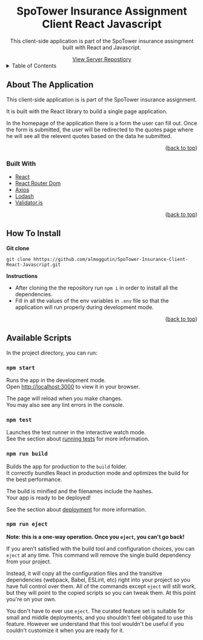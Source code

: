 <div id="top"></div>

<h1 align="center">SpoTower Insurance Assignment Client React Javascript</h1>

<div align="center">
  <p align="center">
    This client-side application is part of the SpoTower insurance assingment built with React and Javascript. 
  </p>
    <a href="https://github.com/almoggutin/SpoTower-Insurance-Assignment-Server-Node-Javascript">View Server Repostiory</a>
</div>

<!-- TABLE OF CONTENTS -->
<details>
  <summary>Table of Contents</summary>
  <ol>
    <li>
      <a href="#about-the-application">About The Application</a>
      <ul>
        <li><a href="#built-with">Built With</a></li>
      </ul>
    </li>
    <li><a href="#how-to-install">How To Install</a></li>
    <li><a href="#available-scripts">Available Scripts</a></li>
  </ol>
</details>

<!-- ABOUT THE APPLICATION -->

## About The Application

This client-side application is is part of the SpoTower insurance assignment.

It is built with the React library to build a single page application.

In the homepage of the application there is a form the user can fill out. Once the form is submitted, the user will be redirected to the quotes page where he will see all the relevent quotes based on the data he submitted.

<p align="right">(<a href="#top">back to top</a>)</p>

### Built With

-   [React](https://reactjs.org/)
-   [React Router Dom](https://www.npmjs.com/package/react-router-dom)
-   [Axios](https://expressjs.com/)
-   [Lodash](https://www.npmjs.com/package/axios)
-   [Validator.js](https://www.npmjs.com/package/validator)

<p align="right">(<a href="#top">back to top</a>)</p>

<!-- INSTALLATION INSTRUCTIONS -->

## How To Install

**Git clone**

```
git clone hhttps://github.com/almoggutin/SpoTower-Insurance-Client-React-Javascript.git
```

**Instructions**

-   After cloning the the repository run `npm i` in order to install all the dependencies.
-   Fill in all the values of the env variables in `.env` file so that the application will run properly during development mode.

<p align="right">(<a href="#top">back to top</a>)</p>

<!--  AVAILABLE SCRIPTS -->

## Available Scripts

In the project directory, you can run:

### `npm start`

Runs the app in the development mode.\
Open [http://localhost:3000](http://localhost:3000) to view it in your browser.

The page will reload when you make changes.\
You may also see any lint errors in the console.

### `npm test`

Launches the test runner in the interactive watch mode.\
See the section about [running tests](https://facebook.github.io/create-react-app/docs/running-tests) for more information.

### `npm run build`

Builds the app for production to the `build` folder.\
It correctly bundles React in production mode and optimizes the build for the best performance.

The build is minified and the filenames include the hashes.\
Your app is ready to be deployed!

See the section about [deployment](https://facebook.github.io/create-react-app/docs/deployment) for more information.

### `npm run eject`

**Note: this is a one-way operation. Once you `eject`, you can't go back!**

If you aren't satisfied with the build tool and configuration choices, you can `eject` at any time. This command will remove the single build dependency from your project.

Instead, it will copy all the configuration files and the transitive dependencies (webpack, Babel, ESLint, etc) right into your project so you have full control over them. All of the commands except `eject` will still work, but they will point to the copied scripts so you can tweak them. At this point you're on your own.

You don't have to ever use `eject`. The curated feature set is suitable for small and middle deployments, and you shouldn't feel obligated to use this feature. However we understand that this tool wouldn't be useful if you couldn't customize it when you are ready for it.
